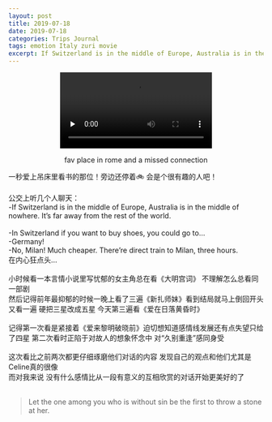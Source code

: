 ```yaml
---
layout: post
title: 2019-07-18
date: 2019-07-18
categories: Trips Journal
tags: emotion Italy zuri movie
excerpt: If Switzerland is in the middle of Europe, Australia is in the middle of nowhere. It’s far away from the rest of the world.
---
```


<p align=center>
<video id="video" controls="" preload="none" poster="">
      <source id="mp4" src="/img/1ead96ba3be126425be275355c40b6.mp4" type="video/mp4">
</videos>
</p>
<p align=center>fav place in rome and a missed connection</p>

一秒爱上吊床里看书的那位！旁边还停着🚲 会是个很有趣的人吧！
<br>
<br> 
公交上听几个人聊天：
<br>
  -If Switzerland is in the middle of Europe, Australia is in the middle of nowhere. It’s far away from the rest of the world.
<br>  
  -In Switzerland if you want to buy shoes, you could go to…
 <br> 
  -Germany!
 <br> 
  -No, Milan! Much cheaper. There’re direct train to Milan, three hours.
<br> 
在内心狂点头…
<br>
<br>
小时候看一本言情小说里写忧郁的女主角总在看《大明宫词》 不理解怎么总看同一部剧
<br> 
然后记得前年最抑郁的时候一晚上看了三遍《新扎师妹》看到结局就马上倒回开头又看一遍 硬把三星改成五星 今天第三遍看《爱在日落黄昏时》  
<br> 
记得第一次看是紧接着《爱来黎明破晓前》迫切想知道感情线发展还有点失望只给了四星 第二次看时正陷于对故人的想象怀念中 对“久别重逢”感同身受 
<br>  
这次看比之前两次都更仔细琢磨他们对话的内容 发现自己的观点和他们尤其是Celine真的很像
<br> 
而对我来说 没有什么感情比从一段有意义的互相欣赏的对话开始更美好的了
<br>
<br>
<blockquote> Let the one among you who is without sin be the first to throw a stone at her.</blockquote>